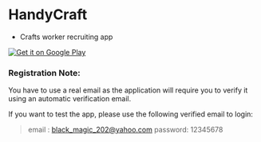 # HandyCraft
- Crafts worker recruiting app

<a href="https://play.google.com/store/apps/details?id=com.team.asapwork">
<img alt="Get it on Google Play" src="http://steverichey.github.io/google-play-badge-svg/img/en_get.svg" />
</a>

### Registration Note: 
You have to use a real email as the application will require you to verify it using an automatic verification email.

If you want to test the app, please use the following verified email to login: 
> email : black_magic_202@yahoo.com
> password: 12345678
